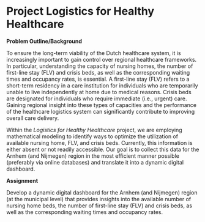 # Project Logistics for Healthy Healthcare

**Problem Outline/Background**

To ensure the long-term viability of the Dutch healthcare system, it is increasingly important to gain control over regional healthcare frameworks. In particular, understanding the capacity of nursing homes, the number of first-line stay (FLV) and crisis beds, as well as the corresponding waiting times and occupancy rates, is essential. A first-line stay (FLV) refers to a short-term residency in a care institution for individuals who are temporarily unable to live independently at home due to medical reasons. Crisis beds are designated for individuals who require immediate (i.e., urgent) care. Gaining regional insight into these types of capacities and the performance of the healthcare logistics system can significantly contribute to improving overall care delivery.

Within the _Logistics for Healthy Healthcare_ project, we are employing mathematical modeling to identify ways to optimize the utilization of available nursing home, FLV, and crisis beds. Currently, this information is either absent or not readily accessible. Our goal is to collect this data for the Arnhem (and Nijmegen) region in the most efficient manner possible (preferably via online databases) and translate it into a dynamic digital dashboard.

**Assignment**

Develop a dynamic digital dashboard for the Arnhem (and Nijmegen) region (at the municipal level) that provides insights into the available number of nursing home beds, the number of first-line stay (FLV) and crisis beds, as well as the corresponding waiting times and occupancy rates.
